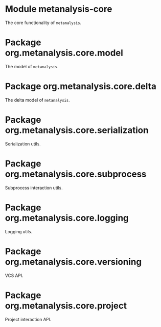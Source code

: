 # Module metanalysis-core

The core functionality of `metanalysis`.

# Package org.metanalysis.core.model

The model of `metanalysis`.

# Package org.metanalysis.core.delta

The delta model of `metanalysis`.

# Package org.metanalysis.core.serialization

Serialization utils.

# Package org.metanalysis.core.subprocess

Subprocess interaction utils.

# Package org.metanalysis.core.logging

Logging utils.

# Package org.metanalysis.core.versioning

VCS API.

# Package org.metanalysis.core.project

Project interaction API.
